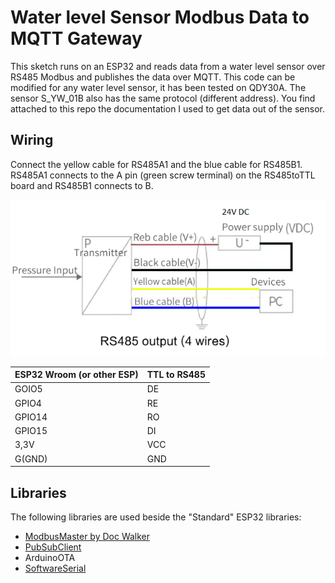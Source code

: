 # Water level Sensor Modbus Data to MQTT Gateway
This sketch runs on an ESP32 and reads data from a water level sensor over RS485 Modbus and publishes the data over MQTT. This code can be modified for any water level sensor, it has been tested on QDY30A. The sensor S_YW_01B also has the same protocol (different address). You find attached to this repo the documentation I used to get data out of the sensor.

## Wiring
 Connect the yellow cable for RS485A1 and the blue cable for RS485B1. RS485A1 connects to the A pin (green screw terminal) on the RS485toTTL board and RS485B1 connects to B. 

![Port](/img/wiring.PNG)

ESP32 Wroom (or other ESP) | TTL to RS485
----|----
GOIO5                      | DE
GPIO4                      | RE
GPIO14                     | RO
GPIO15                     | DI
3,3V                       | VCC
G(GND)                     | GND

## Libraries
The following libraries are used beside the "Standard" ESP32 libraries:
- [ModbusMaster by Doc Walker](https://github.com/4-20ma/ModbusMaster)
- [PubSubClient](https://github.com/knolleary/pubsubclient)
- ArduinoOTA
- [SoftwareSerial](https://github.com/plerup/espsoftwareserial)